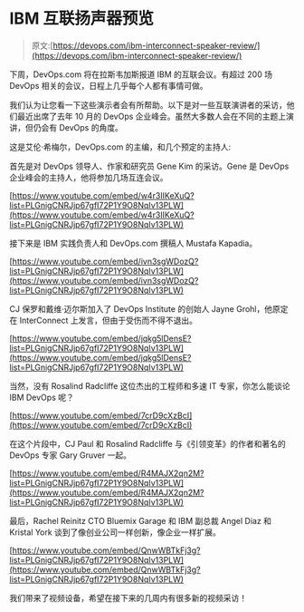 # IBM 互联扬声器预览

> 原文:[https://devops.com/ibm-interconnect-speaker-review/](https://devops.com/ibm-interconnect-speaker-review/)

下周，DevOps.com 将在拉斯韦加斯报道 IBM 的互联会议。有超过 200 场 DevOps 相关的会议，日程上几乎每个人都有事情可做。

我们认为让您看一下这些演示者会有所帮助。以下是对一些互联演讲者的采访，他们最近出席了去年 10 月的 DevOps 企业峰会。虽然大多数人会在不同的主题上演讲，但仍会有 DevOps 的角度。

这是艾伦·希梅尔，DevOps.com 的主编，和几个预定的主持人:

首先是对 DevOps 领导人、作家和研究员 Gene Kim 的采访。Gene 是 DevOps 企业峰会的主持人，他将参加几场互连会议。

[https://www.youtube.com/embed/w4r3IIKeXuQ?list=PLGnigCNRJjp67gfI72P1Y9O8NqIv13PLW](https://www.youtube.com/embed/w4r3IIKeXuQ?list=PLGnigCNRJjp67gfI72P1Y9O8NqIv13PLW)

接下来是 IBM 实践负责人和 DevOps.com 撰稿人 Mustafa Kapadia。

[https://www.youtube.com/embed/ivn3sgWDozQ?list=PLGnigCNRJjp67gfI72P1Y9O8NqIv13PLW](https://www.youtube.com/embed/ivn3sgWDozQ?list=PLGnigCNRJjp67gfI72P1Y9O8NqIv13PLW)

CJ 保罗和戴维·迈尔斯加入了 DevOps Institute 的创始人 Jayne Grohl，他原定在 InterConnect 上发言，但由于受伤而不得不退出。

[https://www.youtube.com/embed/jqkg5lDensE?list=PLGnigCNRJjp67gfI72P1Y9O8NqIv13PLW](https://www.youtube.com/embed/jqkg5lDensE?list=PLGnigCNRJjp67gfI72P1Y9O8NqIv13PLW)

当然，没有 Rosalind Radcliffe 这位杰出的工程师和多速 IT 专家，你怎么能谈论 IBM DevOps 呢？

[https://www.youtube.com/embed/7crD9cXzBcI](https://www.youtube.com/embed/7crD9cXzBcI)

在这个片段中，CJ Paul 和 Rosalind Radcliffe 与《引领变革》的作者和著名的 DevOps 专家 Gary Gruver 一起。

[https://www.youtube.com/embed/R4MAJX2qn2M?list=PLGnigCNRJjp67gfI72P1Y9O8NqIv13PLW](https://www.youtube.com/embed/R4MAJX2qn2M?list=PLGnigCNRJjp67gfI72P1Y9O8NqIv13PLW)

最后，Rachel Reinitz CTO Bluemix Garage 和 IBM 副总裁 Angel Diaz 和 Kristal York 谈到了像创业公司一样创新，像企业一样扩展。

[https://www.youtube.com/embed/QnwWBTkFj3g?list=PLGnigCNRJjp67gfI72P1Y9O8NqIv13PLW](https://www.youtube.com/embed/QnwWBTkFj3g?list=PLGnigCNRJjp67gfI72P1Y9O8NqIv13PLW)

我们带来了视频设备，希望在接下来的几周内有很多新的视频采访！
